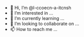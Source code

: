 - 👋 Hi, I’m @l-ccoecn-a-itcnsh
- 👀 I’m interested in ...
- 🌱 I’m currently learning ...
- 💞️ I’m looking to collaborate on ...
- 📫 How to reach me ...

<!---
l-ccoecn-a-itcnsh/l-ccoecn-a-itcnsh is a ✨ special ✨ repository because its `README.md` (this file) appears on your GitHub profile.
You can click the Preview link to take a look at your changes.
--->
